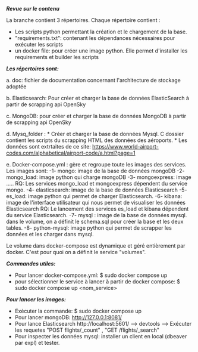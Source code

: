 ***Revue sur le contenu*** 

La branche contient 3 répertoires. Chaque répertoire contient :

- Les scripts python permettant la création et le chargement de la base.
- "requirements.txt": contenant les dépendances nécessaires pour exécuter  les scripts
- un docker file: pour créer une image python. Elle permet d'installer les requirements et builder les scripts 


***Les répertoires sont:*** 

a. doc: fichier de documentation concernant l'architecture de stockage adoptée

b. Elasticsearch: Pour créer et charger la base de données ElasticSearch à partir de scrapping api OpenSky

c. MongoDB: pour créer et charger la base de données MongoDB à partir de scrapping api OpenSky

d. Mysq_folder : 
      * Créer et charger la base de données Mysql. C dossier contient les scripts du scrapping HTML des données des aéroports.
      * Les données sont extrtaites de ce site: https://www.world-airport-codes.com/alphabetical/airport-code/a.html?page=1
                 
e. Docker-compose.yml : gère et regroupe toute les images des services. Les images sont:
    -1- mongo: image de la base de données mongoDB
    -2- mongo_load: image python qui charge mongoDB
    -3- mongoexpress: image .....
        RQ: Les services mongo_load et mongoexpress dépendent du service mongo.
    -4- elasticsearch: image de la base de données Elasticsearch
    -5- es_load: image python qui permet de charger Elasticsearch.
    -6- kibana: image de l'interface utilisateur qui nous permet de visualiser les données Elasticsearch
        RQ: Le lancement des services es_load et kibana dépendent du service Elasticsearch. 
    -7- mysql : image de la base de données mysql. dans le volume, on a définit le schema.sql pour créer la base et les deux tables. 
    -8- python-mysql: image python qui permet de scrapper les données et les charger dans mysql. 
  
  Le volume dans docker-compose est dynamique et géré entièrement par docker. C'est pour quoi on a définit le service  "volumes".


***Commandes utiles:***

- Pour lancer docker-compose.yml:
$ sudo docker compose up
- pour sélectionner le service à lancer à partir de docker compose:
$ sudo docker compose up <nom_service>
                 
***Pour lancer les images:***

- Exécuter la commande: $ sudo docker compose up 
- Pour lancer mongoDB: http://127.0.0.1:8081/ 
- Pour lance Elasticsearch http://localhost:5601/ --> devtools --> Exécuter les requetes "POST flights/_count" , "GET /flights/_search"
- Pour inspecter les données mysql: installer un client en local (dbeaver par expl) et tester. 

